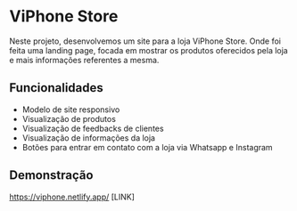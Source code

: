# ViPhone Store

Neste projeto, desenvolvemos um site para a loja ViPhone Store. Onde foi feita uma landing page, focada em mostrar os produtos oferecidos pela loja e mais informações referentes a mesma.


## Funcionalidades

- Modelo de site responsivo
- Visualização de produtos
- Visualização de feedbacks de clientes
- Visualização de informações da loja
- Botões para entrar em contato com a loja via Whatsapp e Instagram


## Demonstração

https://viphone.netlify.app/ [LINK]
